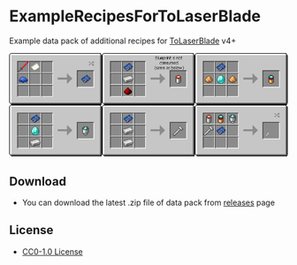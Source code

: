 # ExampleRecipesForToLaserBlade

Example data pack of additional recipes for [ToLaserBlade](https://github.com/Iunius118/ToLaserBlade) v4+

![ ](example_recipes_v4.png "Example recipes")

## Download

- You can download the latest .zip file of data pack from [releases](https://github.com/Iunius118/ExampleRecipesForToLaserBlade/releases) page

## License

- [CC0-1.0 License](https://creativecommons.org/publicdomain/zero/1.0/)
